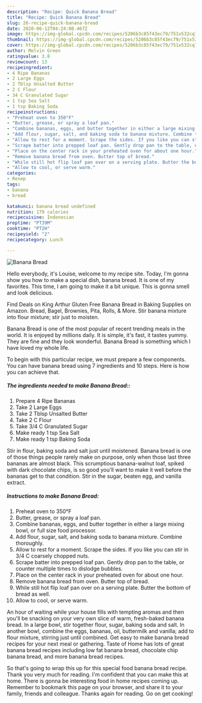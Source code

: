 ```yaml
---
description: "Recipe: Quick Banana Bread"
title: "Recipe: Quick Banana Bread"
slug: 26-recipe-quick-banana-bread
date: 2020-06-12T04:24:08.467Z
image: https://img-global.cpcdn.com/recipes/5206b3c85f43ec79/751x532cq70/banana-bread-recipe-main-photo.jpg
thumbnail: https://img-global.cpcdn.com/recipes/5206b3c85f43ec79/751x532cq70/banana-bread-recipe-main-photo.jpg
cover: https://img-global.cpcdn.com/recipes/5206b3c85f43ec79/751x532cq70/banana-bread-recipe-main-photo.jpg
author: Melvin Green
ratingvalue: 3.8
reviewcount: 13
recipeingredient:
- 4 Ripe Bananas
- 2 Large Eggs
- 2 Tblsp Unsalted Butter
- 2 C Flour
- 34 C Granulated Sugar
- 1 tsp Sea Salt
- 1 tsp Baking Soda
recipeinstructions:
- "Preheat oven to 350°F"
- "Butter, grease, or spray a loaf pan."
- "Combine bananas, eggs, and butter together in either a large mixing bowl, or full size food processor."
- "Add flour, sugar, salt, and baking soda to banana mixture. Combine thoroughly."
- "Allow to rest for a moment. Scrape the sides. If you like you can stir in 3/4 C coarsely chopped nuts."
- "Scrape batter into prepped loaf pan. Gently drop pan to the table, or counter multiple times to dislodge bubbles."
- "Place on the center rack in your preheated oven for about one hour."
- "Remove banana bread from oven. Butter top of bread."
- "While still hot flip loaf pan over on a serving plate. Butter the bottom of bread as well."
- "Allow to cool, or serve warm."
categories:
- Resep
tags:
- banana
- bread

katakunci: banana bread undefined
nutrition: 179 calories
recipecuisine: Indonesian
preptime: "PT39M"
cooktime: "PT2H"
recipeyield: "2"
recipecategory: Lunch

---
```



![Banana Bread](https://img-global.cpcdn.com/recipes/5206b3c85f43ec79/751x532cq70/banana-bread-recipe-main-photo.jpg)

Hello everybody, it's Louise, welcome to my recipe site. Today, I'm gonna show you how to make a special dish, banana bread. It is one of my favorites. This time, I am going to make it a bit unique. This is gonna smell and look delicious.

Find Deals on King Arthur Gluten Free Banana Bread in Baking Supplies on Amazon. Bread, Bagel, Brownies, Pita, Rolls, &amp; More. Stir banana mixture into flour mixture; stir just to moisten.

Banana Bread is one of the most popular of recent trending meals in the world. It is enjoyed by millions daily. It is simple, it's fast, it tastes yummy. They are fine and they look wonderful. Banana Bread is something which I have loved my whole life.


To begin with this particular recipe, we must prepare a few components. You can have banana bread using 7 ingredients and 10 steps. Here is how you can achieve that.

##### The ingredients needed to make Banana Bread::

1. Prepare 4 Ripe Bananas
1. Take 2 Large Eggs
1. Take 2 Tblsp Unsalted Butter
1. Take 2 C Flour
1. Take 3/4 C Granulated Sugar
1. Make ready 1 tsp Sea Salt
1. Make ready 1 tsp Baking Soda


Stir in flour, baking soda and salt just until moistened. Banana bread is one of those things people rarely make on purpose, only when those last three bananas are almost black. This scrumptious banana-walnut loaf, spiked with dark chocolate chips, is so good you&#39;ll want to make it well before the bananas get to that condition. Stir in the sugar, beaten egg, and vanilla extract. 

##### Instructions to make Banana Bread:

1. Preheat oven to 350°F
1. Butter, grease, or spray a loaf pan.
1. Combine bananas, eggs, and butter together in either a large mixing bowl, or full size food processor.
1. Add flour, sugar, salt, and baking soda to banana mixture. Combine thoroughly.
1. Allow to rest for a moment. Scrape the sides. If you like you can stir in 3/4 C coarsely chopped nuts.
1. Scrape batter into prepped loaf pan. Gently drop pan to the table, or counter multiple times to dislodge bubbles.
1. Place on the center rack in your preheated oven for about one hour.
1. Remove banana bread from oven. Butter top of bread.
1. While still hot flip loaf pan over on a serving plate. Butter the bottom of bread as well.
1. Allow to cool, or serve warm.


An hour of waiting while your house fills with tempting aromas and then you&#39;ll be snacking on your very own slice of warm, fresh-baked banana bread. In a large bowl, stir together flour, sugar, baking soda and salt. In another bowl, combine the eggs, bananas, oil, buttermilk and vanilla; add to flour mixture, stirring just until combined. Get easy to make banana bread recipes for your next meal or gathering. Taste of Home has lots of great banana bread recipes including low fat banana bread, chocolate chip banana bread, and more banana bread recipes. 

So that's going to wrap this up for this special food banana bread recipe. Thank you very much for reading. I'm confident that you can make this at home. There is gonna be interesting food in home recipes coming up. Remember to bookmark this page on your browser, and share it to your family, friends and colleague. Thanks again for reading. Go on get cooking!
